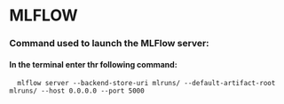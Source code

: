 # MLFLOW
### Command used to launch the MLFlow server:
####      In the terminal enter thr following command:
      mlflow server --backend-store-uri mlruns/ --default-artifact-root mlruns/ --host 0.0.0.0 --port 5000
